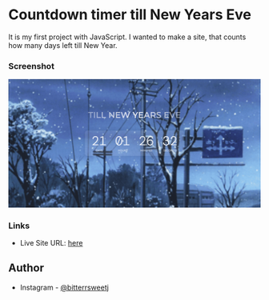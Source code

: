 # Countdown timer till New Years Eve

It is my first project with JavaScript. I wanted to make a site, that counts how many days left till New Year.


### Screenshot

![](./screenshot.png)


### Links

- Live Site URL: [here](https://bitterrsweetj.github.io/countdown-timer/)


## Author

- Instagram - [@bitterrsweetj](https://www.instagram.com/bitterrsweetj)


